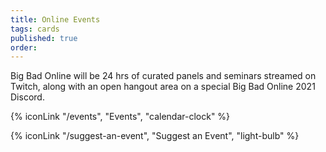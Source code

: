 ```yaml
---
title: Online Events
tags: cards
published: true
order: 
---
```

Big Bad Online will be 24 hrs of curated panels and seminars streamed on Twitch, along with an open hangout area on a special Big Bad Online 2021 Discord.

{% iconLink "/events", "Events", "calendar-clock" %}

{% iconLink "/suggest-an-event", "Suggest an Event", "light-bulb" %}